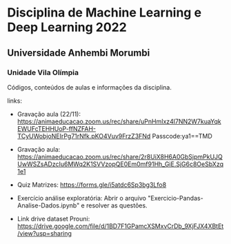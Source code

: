 # Disciplina de Machine Learning e Deep Learning 2022
## Universidade Anhembi Morumbi
### Unidade Vila Olímpia

Códigos, conteúdos de aulas e informações da disciplina.

links:

 - Gravação aula (22/11): https://animaeducacao.zoom.us/rec/share/uPnHmIxz4l7NN2W7kuaYqkEWUFcTEHHUoP-ffNZFAH-TCyUWobjoNEIrPg71rNfk.pKO4Vuv9FrzZ3FNd
Passcode:ya1==TMD

 - Gravação aula: https://animaeducacao.zoom.us/rec/share/2r8UiX8H6A0GbSjpmPkUJQUwWSZsADzcIu6MWq2K1SVVzopQE0Em0mf91Hh_GiE.SjG6c8OeSbXzq1e1

 - Quiz Matrizes: https://forms.gle/i5atdc6Sp3bg3Lfo8

 - Exercício análise exploratória: Abrir o arquivo "Exercicio-Pandas-Analise-Dados.ipynb" e resolver as questões.

 - Link drive dataset Prouni: https://drive.google.com/file/d/1BD7F1GPamcXSMxvCrDb_9XjFJX4XBtEt/view?usp=sharing
